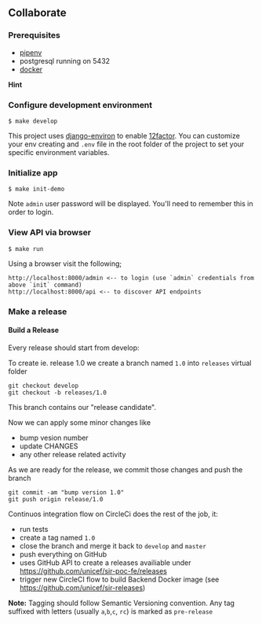 ## Collaborate

### Prerequisites

 - [pipenv](https://github.com/pypa/pipenv)
 - postgresql running on 5432
 - [docker](https://www.docker.com/get-docker)

**Hint**

### Configure development environment

    $ make develop

This project uses [django-environ](https://github.com/joke2k/django-environ) to 
enable [12factor](https://www.12factor.net/).
You can customize your env creating and `.env` file in the root folder of the project to 
set your specific environment variables.
 

### Initialize app

    $ make init-demo

Note `admin` user password will be displayed. You'll need to remember this in
order to login.


### View API via browser

    $ make run

Using a browser visit the following;

    http://localhost:8000/admin <-- to login (use `admin` credentials from above `init` command)
    http://localhost:8000/api <-- to discover API endpoints

 
### Make a release

    
#### Build a Release

Every release should start from develop:

To create ie. release 1.0 we create a branch named `1.0` into `releases` virtual folder
 
    git checkout develop
    git checkout -b releases/1.0
    
This branch contains our "release candidate".

Now we can apply some minor changes like

- bump vesion number
- update CHANGES
- any other release related activity

As we are ready for the release, we commit those changes and push the branch

    git commit -am "bump version 1.0"
    git push origin release/1.0
    
Continuos integration flow on CircleCi does the rest of the job, it:

- run tests
- create a tag named `1.0`
- close the branch and merge it back to `develop` and `master`
- push everything on GitHub
- uses GitHub API to create a releases availiable under https://github.com/unicef/sir-poc-fe/releases
- trigger new CircleCI flow to build Backend Docker image (see https://github.com/unicef/sir-releases)


**Note:** Tagging should follow Semantic Versioning convention. Any tag suffixed with letters (usually `a`,`b`,`c`, `rc`) is marked as `pre-release` 

    

